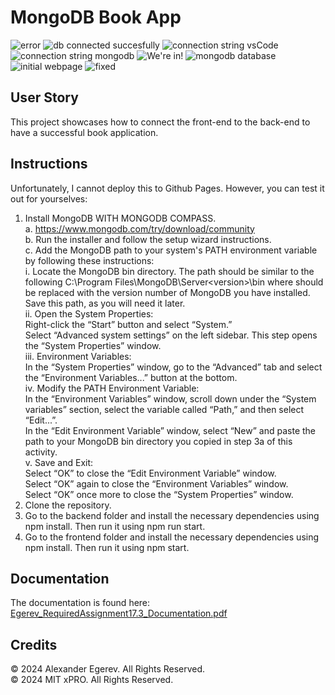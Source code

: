 # MongoDB Book App

![error](https://github.com/user-attachments/assets/c9d3a5c1-d5c4-461a-be05-37a5fadc1e2c)
![db connected succesfully](https://github.com/user-attachments/assets/e39fe9fa-6eef-4152-8a04-672263df2dfb)
![connection string vsCode](https://github.com/user-attachments/assets/be7fdbbe-7f49-4324-a87d-5041b0898009)
![connection string mongodb](https://github.com/user-attachments/assets/9b9c0bb1-b642-4897-b448-6b3749d5d9bb)
![We're in!](https://github.com/user-attachments/assets/158f60f1-ded1-46ae-ada3-d54762b1270c)
![mongodb database](https://github.com/user-attachments/assets/27785acb-867e-485e-8298-49e8228e6616)
![initial webpage](https://github.com/user-attachments/assets/a4cced8a-f7fe-432d-bfda-d78dd7057a3e)
![fixed](https://github.com/user-attachments/assets/3c27e85d-8148-4eaa-b4cb-ac6fbf3b034e)


## User Story
This project showcases how to connect the front-end to the back-end to have a successful book application.

## Instructions
Unfortunately, I cannot deploy this to Github Pages. However, you can test it out for yourselves:
1. Install MongoDB WITH MONGODB COMPASS. <br/>
    a. https://www.mongodb.com/try/download/community<br/>
    b. Run the installer and follow the setup wizard instructions.<br/>
    c. Add the MongoDB path to your system's PATH environment variable by following these instructions:<br/>
        i. Locate the MongoDB bin directory. The path should be similar to the following C:\Program Files\MongoDB\Server\<version>\bin where <version> should be replaced with the version number of MongoDB you have installed. Save this path, as you will need it later.<br/>
        ii. Open the System Properties:<br/>
                Right-click the “Start” button and select “System.”<br/>
                Select “Advanced system settings” on the left sidebar. This step opens the “System Properties” window.<br/>
        iii. Environment Variables:<br/>
                In the “System Properties” window, go to the “Advanced” tab and select the “Environment Variables...” button at the bottom.<br/>
        iv. Modify the PATH Environment Variable:<br/>
                In the “Environment Variables” window, scroll down under the “System variables” section, select the variable called “Path,” and then select “Edit...”.<br/>
                In the “Edit Environment Variable” window, select “New” and paste the path to your MongoDB bin directory you copied in step 3a of this activity.<br/>
        v. Save and Exit:<br/>
                Select “OK” to close the “Edit Environment Variable” window.<br/>
                Select “OK” again to close the “Environment Variables” window.<br/>
                Select “OK” once more to close the “System Properties” window.<br/>
2. Clone the repository.<br/>
3. Go to the backend folder and install the necessary dependencies using npm install. Then run it using npm run start.<br/>
4. Go to the frontend folder and install the necessary dependencies using npm install. Then run it using npm start.<br/>

## Documentation
The documentation is found here: [Egerev_RequiredAssignment17.3_Documentation.pdf](https://github.com/user-attachments/files/17089983/Egerev_RequiredAssignment17.3_Documentation.pdf)


## Credits
© 2024 Alexander Egerev. All Rights Reserved. <br/>
© 2024 MIT xPRO. All Rights Reserved. <br/>

